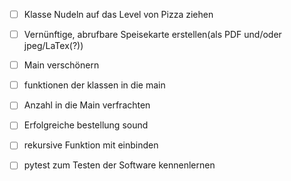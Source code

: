 - [ ] Klasse Nudeln auf das Level von Pizza ziehen

- [ ] Vernünftige, abrufbare Speisekarte erstellen(als PDF und/oder jpeg/LaTex(?))

- [ ] Main verschönern

- [ ] funktionen der klassen in die main

- [ ] Anzahl in die Main verfrachten

- [ ] Erfolgreiche bestellung sound

- [ ] rekursive Funktion mit einbinden

- [ ] pytest zum Testen der Software kennenlernen
